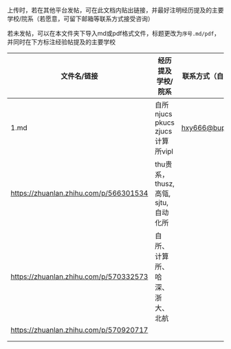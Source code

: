 上传时，若在其他平台发帖，可在此文档内贴出链接，并最好注明经历提及的主要学校/院系（若愿意，可留下邮箱等联系方式接受咨询）

若未发帖，可以在本文件夹下导入md或pdf格式文件，标题更改为`序号.md/pdf`，并同时在下方标注经验帖提及的主要学校



| 文件名/链接                            | 经历提及学校/院系                    | 联系方式（自愿填写） |
| -------------------------------------- | ------------------------------------ | -------------------- |
| 1.md                                   | 自所 njucs pkucs zjucs 计算所vipl    | hxy666@bupt.edu.cn   |
| https://zhuanlan.zhihu.com/p/566301534 | thu贵系，thusz, 高瓴, sjtu, 自动化所 |                      |
| https://zhuanlan.zhihu.com/p/570332573 | 自所、计算所、哈深、浙大、北航       |                      |
| https://zhuanlan.zhihu.com/p/570920717                                       |                                      |                      |
|                                        |                                      |                      |
|                                        |                                      |                      |

